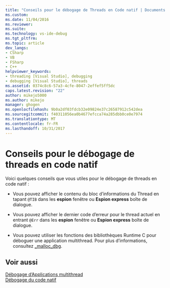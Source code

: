 ```yaml
---
title: "Conseils pour le débogage de Threads en Code natif | Documents Microsoft"
ms.custom: 
ms.date: 11/04/2016
ms.reviewer: 
ms.suite: 
ms.technology: vs-ide-debug
ms.tgt_pltfrm: 
ms.topic: article
dev_langs:
- CSharp
- VB
- FSharp
- C++
helpviewer_keywords:
- threading [Visual Studio], debugging
- debugging [Visual Studio], threads
ms.assetid: 0374c8c6-57a3-4cfe-8047-2effef5ff5dc
caps.latest.revision: "22"
author: mikejo5000
ms.author: mikejo
manager: ghogen
ms.openlocfilehash: 9b0a2df03fdcb32e09824e37c26587912c542dea
ms.sourcegitcommit: f40311056ea0b4677efcca74a285dbb0ce0e7974
ms.translationtype: MT
ms.contentlocale: fr-FR
ms.lasthandoff: 10/31/2017
---
```

# <a name="tips-for-debugging-threads-in-native-code"></a>Conseils pour le débogage de threads en code natif
Voici quelques conseils que vous utiles pour le débogage de threads en code natif :  
  
-   Vous pouvez afficher le contenu du bloc d’informations du Thread en tapant `@TIB` dans les **espion** fenêtre ou **Espion express** boîte de dialogue.  
  
-   Vous pouvez afficher le dernier code d’erreur pour le thread actuel en entrant `@Err` dans les **espion** fenêtre ou **Espion express** boîte de dialogue.  
  
-   Vous pouvez utiliser les fonctions des bibliothèques Runtime C pour déboguer une application multithread. Pour plus d’informations, consultez [_malloc_dbg](/cpp/c-runtime-library/reference/malloc-dbg).  
  
## <a name="see-also"></a>Voir aussi  
 [Débogage d’Applications multithread](../debugger/debug-multithreaded-applications-in-visual-studio.md)   
 [Débogage du code natif](../debugger/debugging-native-code.md)